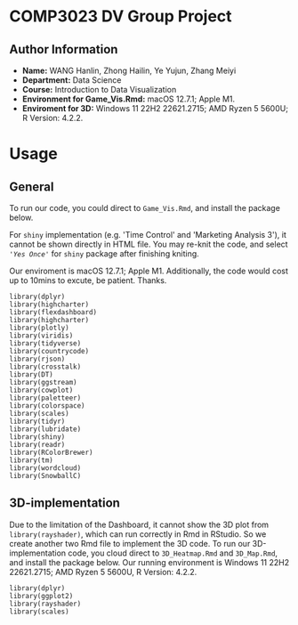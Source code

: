 
# COMP3023 DV Group Project

## Author Information

- **Name:** WANG Hanlin, Zhong Hailin, Ye Yujun, Zhang Meiyi
- **Department:** Data Science
- **Course:** Introduction to Data Visualization
- **Environment for Game_Vis.Rmd:** macOS 12.7.1; Apple M1. 
- **Enviroment for 3D:** Windows 11 22H2 22621.2715; AMD Ryzen 5 5600U; R Version: 4.2.2.


# Usage

## General

To run our code, you could direct to `Game_Vis.Rmd`, and install the package below. 

For `shiny` implementation (e.g. 'Time Control' and 'Marketing Analysis 3'), it cannot be shown directly in HTML file. You may re-knit the code, and select *`'Yes Once'`* for `shiny` package after finishing kniting.

Our enviroment is macOS 12.7.1; Apple M1. Additionally, the code would cost up to 10mins to excute, be patient. Thanks.

```{r}
library(dplyr)
library(highcharter)
library(flexdashboard) 
library(highcharter) 
library(plotly) 
library(viridis) 
library(tidyverse) 
library(countrycode) 
library(rjson) 
library(crosstalk) 
library(DT)
library(ggstream)
library(cowplot)
library(paletteer)
library(colorspace)
library(scales)
library(tidyr)
library(lubridate)
library(shiny)
library(readr)
library(RColorBrewer)
library(tm)
library(wordcloud)
library(SnowballC)
```

## 3D-implementation

Due to the limitation of the Dashboard, it cannot show the 3D plot from `library(rayshader)`, which can run correctly in Rmd in RStudio. So we create another two Rmd file to implement the 3D code.
To run our 3D-implementation code, you cloud direct to `3D_Heatmap.Rmd` and `3D_Map.Rmd`, and install the package below. Our running environment is Windows 11 22H2 22621.2715; AMD Ryzen 5 5600U, R Version: 4.2.2.

```{r}
library(dplyr)
library(ggplot2)
library(rayshader)
library(scales)
```



